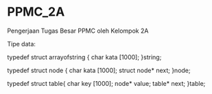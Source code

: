 # PPMC_2A
Pengerjaan Tugas Besar PPMC oleh Kelompok 2A

Tipe data:

typedef struct arrayofstring {
    char kata [1000];
}string;

typedef struct node {
    char kata [1000];
    struct node* next;
}node;

typedef struct table{
    char key [1000];
    node* value;
    table* next;
}table;

